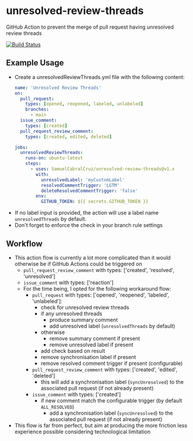 # unresolved-review-threads

GitHub Action to prevent the merge of pull request having unresolved review threads

[![Build Status](https://github.com/SamuelCabralCruz/unresolved-review-threads/workflows/CI%20-%20Pipeline/badge.svg)](https://github.com/SamuelCabralCruz/unresolved-review-threads/actions)

## Example Usage

- Create a unresolvedReviewThreads.yml file with the following content:
    ```yaml
    name: 'Unresolved Review Threads'
    on:
      pull_request:
        types: [opened, reopened, labeled, unlabeled]
        branches:
          - main
      issue_comment:
        types: [created]
      pull_request_review_comment:
        types: [created, edited, deleted]

    jobs:
      unresolvedReviewThreads:
        runs-on: ubuntu-latest
        steps:
          - uses: SamuelCabralCruz/unresolved-review-threads@v1.x
            with:
              unresolvedLabel: 'myCustomLabel'
              resolvedCommentTrigger: 'LGTM'
              deleteResolvedCommentTrigger: 'false'
            env:
              GITHUB_TOKEN: ${{ secrets.GITHUB_TOKEN }}
    ```
- If no label input is provided, the action will use a label name `unresolvedThreads` by default.
- Don't forget to enforce the check in your branch rule settings
  
## Workflow

- This action flow is currently a lot more complicated than it would otherwise be if GitHub Actions could be triggered on
  - `pull_request_review_comment` with types: ['created', 'resolved', 'unresolved']
  - `issue_comment` with types: ['reaction']
  - For the time being, I opted for the following workaround flow:
    - `pull_request` with types: ['opened', 'reopened', 'labeled', 'unlabeled']:
      - check for unresolved review threads
      - if any unresolved threads
        - produce summary comment
        - add unresolved label (`unresolvedThreads` by default)
      - otherwise
        - remove summary comment if present
        - remove unresolved label if present
      - add check based on result
      - remove synchronisation label if present
      - remove resolved comment trigger if present (configurable)
    - `pull_request_review_comment` with types: ['created', 'edited', 'deleted']
      - this will add a synchronisation label (`syncUnresolved`) to the associated pull request (if not already present)
    - `issue_comment` with types: ['created']
      - if new comment match the configurable trigger (by default `ALL_RESOLVED`)
        - add a synchronisation label (`syncUnresolved`) to the associated pull request (if not already present)
- This flow is far from perfect, but aim at producing the more friction less experience possible considering technological limitation
